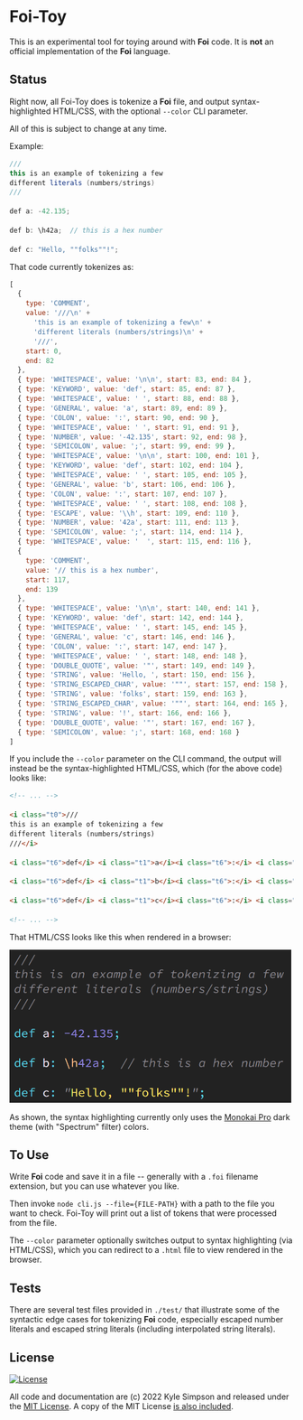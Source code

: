 # Foi-Toy

This is an experimental tool for toying around with **Foi** code. It is **not** an official implementation of the **Foi** language.

## Status

Right now, all Foi-Toy does is tokenize a **Foi** file, and output syntax-highlighted HTML/CSS, with the optional `--color` CLI parameter.

All of this is subject to change at any time.

Example:

```java
///
this is an example of tokenizing a few
different literals (numbers/strings)
///

def a: -42.135;

def b: \h42a;  // this is a hex number

def c: "Hello, ""folks""!";
```

That code currently tokenizes as:

```js
[
  {
    type: 'COMMENT',
    value: '///\n' +
      'this is an example of tokenizing a few\n' +
      'different literals (numbers/strings)\n' +
      '///',
    start: 0,
    end: 82
  },
  { type: 'WHITESPACE', value: '\n\n', start: 83, end: 84 },
  { type: 'KEYWORD', value: 'def', start: 85, end: 87 },
  { type: 'WHITESPACE', value: ' ', start: 88, end: 88 },
  { type: 'GENERAL', value: 'a', start: 89, end: 89 },
  { type: 'COLON', value: ':', start: 90, end: 90 },
  { type: 'WHITESPACE', value: ' ', start: 91, end: 91 },
  { type: 'NUMBER', value: '-42.135', start: 92, end: 98 },
  { type: 'SEMICOLON', value: ';', start: 99, end: 99 },
  { type: 'WHITESPACE', value: '\n\n', start: 100, end: 101 },
  { type: 'KEYWORD', value: 'def', start: 102, end: 104 },
  { type: 'WHITESPACE', value: ' ', start: 105, end: 105 },
  { type: 'GENERAL', value: 'b', start: 106, end: 106 },
  { type: 'COLON', value: ':', start: 107, end: 107 },
  { type: 'WHITESPACE', value: ' ', start: 108, end: 108 },
  { type: 'ESCAPE', value: '\\h', start: 109, end: 110 },
  { type: 'NUMBER', value: '42a', start: 111, end: 113 },
  { type: 'SEMICOLON', value: ';', start: 114, end: 114 },
  { type: 'WHITESPACE', value: '  ', start: 115, end: 116 },
  {
    type: 'COMMENT',
    value: '// this is a hex number',
    start: 117,
    end: 139
  },
  { type: 'WHITESPACE', value: '\n\n', start: 140, end: 141 },
  { type: 'KEYWORD', value: 'def', start: 142, end: 144 },
  { type: 'WHITESPACE', value: ' ', start: 145, end: 145 },
  { type: 'GENERAL', value: 'c', start: 146, end: 146 },
  { type: 'COLON', value: ':', start: 147, end: 147 },
  { type: 'WHITESPACE', value: ' ', start: 148, end: 148 },
  { type: 'DOUBLE_QUOTE', value: '"', start: 149, end: 149 },
  { type: 'STRING', value: 'Hello, ', start: 150, end: 156 },
  { type: 'STRING_ESCAPED_CHAR', value: '""', start: 157, end: 158 },
  { type: 'STRING', value: 'folks', start: 159, end: 163 },
  { type: 'STRING_ESCAPED_CHAR', value: '""', start: 164, end: 165 },
  { type: 'STRING', value: '!', start: 166, end: 166 },
  { type: 'DOUBLE_QUOTE', value: '"', start: 167, end: 167 },
  { type: 'SEMICOLON', value: ';', start: 168, end: 168 }
]
```

If you include the `--color` parameter on the CLI command, the output will instead be the syntax-highlighted HTML/CSS, which (for the above code) looks like:

```html
<!-- ... -->

<i class="t0">///
this is an example of tokenizing a few
different literals (numbers/strings)
///</i>

<i class="t6">def</i> <i class="t1">a</i><i class="t6">:</i> <i class="t7">-42.135</i><i class="t6">;</i>

<i class="t6">def</i> <i class="t1">b</i><i class="t6">:</i> <i class="t3">\h</i><i class="t7">42a</i><i class="t6">;</i>  <i class="t0">// this is a hex number</i>

<i class="t6">def</i> <i class="t1">c</i><i class="t6">:</i> <i class="t0">"</i><i class="t2">Hello, </i><i class="t2">""</i><i class="t2">folks</i><i class="t2">""</i><i class="t2">!</i><i class="t0">"</i><i class="t6">;</i>

<!-- ... -->
```

That HTML/CSS looks like this when rendered in a browser:

<p>
<a href="foi-toy-highlighting.png" target="_blank"><img src="foi-toy-highlighting.png" width="500"></a>
</p>

As shown, the syntax highlighting currently only uses the [Monokai Pro](https://monokai.pro/) dark theme (with "Spectrum" filter) colors.

## To Use

Write **Foi** code and save it in a file -- generally with a `.foi` filename extension, but you can use whatever you like.

Then invoke `node cli.js --file={FILE-PATH}` with a path to the file you want to check. Foi-Toy will print out a list of tokens that were processed from the file.

The `--color` parameter optionally switches output to syntax highlighting (via HTML/CSS), which you can redirect to a `.html` file to view rendered in the browser.

## Tests

There are several test files provided in `./test/` that illustrate some of the syntactic edge cases for tokenizing **Foi** code, especially escaped number literals and escaped string literals (including interpolated string literals).

## License

[![License](https://img.shields.io/badge/license-MIT-a1356a)](LICENSE.txt)

All code and documentation are (c) 2022 Kyle Simpson and released under the [MIT License](http://getify.mit-license.org/). A copy of the MIT License [is also included](../LICENSE.txt).
